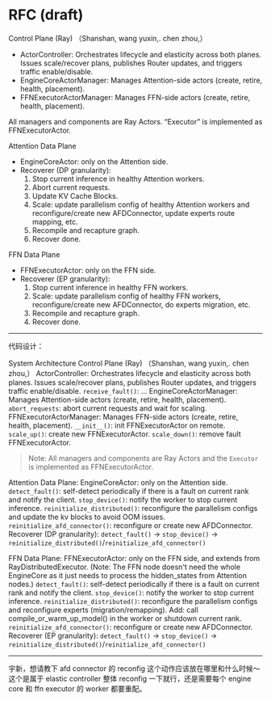# RFC (draft)

Control Plane (Ray) （Shanshan, wang yuxin,. chen zhou,）

- ActorController: Orchestrates lifecycle and elasticity across both planes. Issues scale/recover plans, publishes Router updates, and triggers traffic enable/disable.
- EngineCoreActorManager: Manages Attention-side actors (create, retire, health, placement).
- FFNExecutorActorManager: Manages FFN-side actors (create, retire, health, placement).

All managers and components are Ray Actors. “Executor” is implemented as FFNExecutorActor.

Attention Data Plane

- EngineCoreActor: only on the Attention side.
- Recoverer (DP granularity):
  1) Stop current inference in healthy Attention workers.
  2) Abort current requests.
  3) Update KV Cache Blocks.
  4) Scale: update parallelism config of healthy Attention workers and reconfigure/create new AFDConnector, update experts route mapping, etc.
  5) Recompile and recapture graph.
  6) Recover done.

FFN Data Plane

- FFNExecutorActor: only on the FFN side.
- Recoverer (EP granularity):
  1) Stop current inference in healthy FFN workers.
  2) Scale: update parallelism config of healthy FFN workers, reconfigure/create new AFDConnector, do experts migration, etc.
  3) Recompile and recapture graph.
  4) Recover done.

---

代码设计：

System Architecture
Control Plane (Ray) （Shanshan, wang yuxin,. chen zhou,）
ActorController: Orchestrates lifecycle and elasticity across both planes. Issues scale/recover plans, publishes Router updates, and triggers traffic enable/disable.
`receive_fault()`: …
EngineCoreActorManager: Manages Attention-side actors (create, retire, health, placement).
`abort_requests`: abort current requests and wait for scaling.
FFNExecutorActorManager: Manages FFN-side actors (create, retire, health, placement).
`__init__()`: init FFNExecutorActor on remote.
`scale_up()`: create new FFNExecutorActor.
`scale_down()`: remove fault FFNExecutorActor.

> Note: All managers and components are Ray Actors and the `Executor` is implemented as FFNExecutorActor.

Attention Data Plane:
EngineCoreActor: only on the Attention side.
`detect_fault()`: self-detect periodically if there is a fault on current rank and notify the client.
`stop_device()`: notify the worker to stop current inference.
`reinitialize_distributed()`: reconfigure the parallelism configs and update the kv blocks to avoid OOM issues.
`reinitialize_afd_connector()`: reconfigure or create new AFDConnector.
Recoverer (DP granularity):
`detect_fault()` -> `stop_device()` -> `reinitialize_distributed()`/`reinitialize_afd_connector()`

FFN Data Plane:
FFNExecutorActor: only on the FFN side, and extends from RayDistributedExecutor. (Note: The FFN node doesn't need the whole EngineCore as it just needs to process the hidden_states from Attention nodes.)
`detect_fault()`: self-detect periodically if there is a fault on current rank and notify the client.
`stop_device()`: notify the worker to stop current inference.
`reinitialize_distributed()`: 
reconfigure the parallelism configs and reconfigure experts (migration/remapping).
Add: call compile_or_warm_up_model() in the worker or shutdown current rank.
`reinitialize_afd_connector()`: reconfigure or create new AFDConnector.
Recoverer (EP granularity):
`detect_fault()` -> `stop_device()` -> `reinitialize_distributed()`/`reinitialize_afd_connector()`

---

宇新，想请教下 afd connector 的 reconfig 这个动作应该放在哪里和什么时候～
这个是属于 elastic controller 整体 reconfig 一下就行，还是需要每个 engine core 和 ffn executor 的 worker 都要重配。
